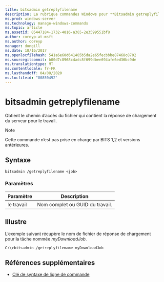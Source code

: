 ```yaml
---
title: bitsadmin getreplyfilename
description: La rubrique commandes Windows pour **Bitsadmin getreplyfilename**, qui obtient le chemin d’accès du fichier qui contient la réponse de chargement du serveur pour le travail.
ms.prod: windows-server
ms.technology: manage-windows-commands
ms.topic: article
ms.assetid: 85447184-1732-4816-a365-2e3599551bf8
author: coreyp-at-msft
ms.author: coreyp
manager: dongill
ms.date: 10/16/2017
ms.openlocfilehash: 541a6e60d641405b5da2e65fecbbbe87468c8702
ms.sourcegitcommit: b00d7c8968c4adc8f699dbee694afe6ed36bc9de
ms.translationtype: MT
ms.contentlocale: fr-FR
ms.lasthandoff: 04/08/2020
ms.locfileid: "80850492"
---
```

# <a name="bitsadmin-getreplyfilename"></a>bitsadmin getreplyfilename

Obtient le chemin d’accès du fichier qui contient la réponse de chargement du serveur pour le travail.

> [!NOTE]
> Cette commande n’est pas prise en charge par BITS 1,2 et versions antérieures.

## <a name="syntax"></a>Syntaxe

```
bitsadmin /getreplyfilename <job>
```

### <a name="parameters"></a>Paramètres

| Paramètre | Description |
| -------------- | -------------- |
| le travail | Nom complet ou GUID du travail. |


## <a name="examples"></a><a name=BKMK_examples></a>Illustre

L’exemple suivant récupère le nom de fichier de réponse de chargement pour la tâche nommée *myDownloadJob*.

```
C:\>bitsadmin /getreplyfilename myDownloadJob
```

## <a name="additional-references"></a>Références supplémentaires

- [Clé de syntaxe de ligne de commande](command-line-syntax-key.md)